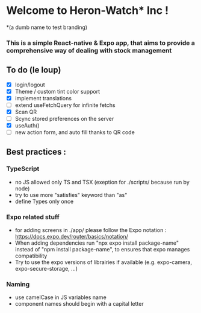 # Welcome to Heron-Watch* Inc !
*(a dumb name to test branding)
### This is a simple React-native & Expo app, that aims to provide a comprehensive way of dealing with stock management

## To do (le loup)
- [X] login/logout
- [X] Theme / custom tint color support
- [X] implement translations
- [ ] extend useFetchQuery for infinite fetchs
- [X] Scan QR
- [ ] Scync stored preferences on the server
- [X] useAuth()
- [ ] new action form, and auto fill thanks to QR code

## Best practices :
### TypeScript
- no JS allowed only TS and TSX (exeption for ./scripts/ because run by node)
- try to use more "satisfies" keyword than "as"
- define Types only once

### Expo related stuff
- for adding screens in ./app/ please follow the Expo notation : https://docs.expo.dev/router/basics/notation/
- When adding dependencies run "npx expo install package-name" instead of "npm install package-name", to ensures that expo manages compatibility
- Try to use the expo versions of librairies if available (e.g. expo-camera, expo-secure-storage, ...)

### Naming
- use camelCase in JS variables name
- component names should begin with a capital letter
